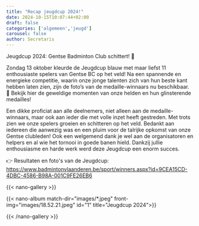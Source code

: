 ```yaml
---
title: "Recap jeugdcup 2024!"
date: 2024-10-15T10:07:44+02:00
draft: false
categories: ['algemeen','jeugd']
carousel: false
author: Secretaris
---
```

Jeugdcup 2024: Gentse Badminton Club schittert! 🏅

Zondag 13 oktober kleurde de Jeugdcup blauw met maar liefst 11 enthousiaste spelers van Gentse BC op het veld! Na een spannende en energieke competitie, waarin onze jonge talenten zich van hun beste kant hebben laten zien, zijn de foto’s van de medaille-winnaars nu beschikbaar. 🥳 Bekijk hier de geweldige momenten van onze helden en hun glinsterende medailles!


Een dikke proficiat aan alle deelnemers, niet alleen aan de medaille-winnaars, maar ook aan ieder die met volle inzet heeft gestreden. Met trots zien we onze spelers groeien en schitteren op het veld. Bedankt aan iedereen die aanwezig was en een pluim voor de talrijke opkomst van onze Gentse clubleden! Ook een welgemend dank je wel aan de organisatoren en helpers en al wie het tornooi in goede banen hield. Dankzij jullie enthousiasme en harde werk werd deze Jeugdcup een enorm succes. 

👉 Resultaten en foto's van de Jeugdcup:
https://www.badmintonvlaanderen.be/sport/winners.aspx?id=9CEA15CD-4DBC-4586-B98A-001C9FE26EB6


{{< nano-gallery  >}}

  {{< nano-album match-dir="images/*.jpeg" front-img="images/18.52.21.jpeg" id="1" title="Jeugdcup 2024">}}

{{< /nano-gallery >}}